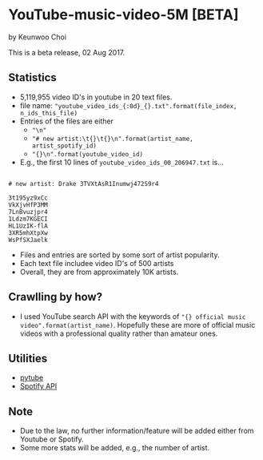 # YouTube-music-video-5M [BETA]

by Keunwoo Choi

This is a beta release, 02 Aug 2017.

## Statistics

  * 5,119,955 video ID's in youtube in 20 text files.
  * file name: `"youtube_video_ids_{:0d}_{}.txt".format(file_index, n_ids_this_file)`
  * Entries of the files are either
    - `"\n"`
    - `"# new artist:\t{}\t{}\n".format(artist_name, artist_spotify_id)`
    - `"{}\n".format(youtube_video_id)` 
  * E.g., the first 10 lines of `youtube_video_ids_00_206947.txt` is...
```

# new artist: Drake 3TVXtAsR1Inumwj472S9r4

3t195yz9xCc
VkXjvHfP3MM
7LnBvuzjpr4
1Ldzm7KGECI
HL1UzIK-flA
3XR5mhXtpXw
WsPfSXJaelk

```

  * Files and entries are sorted by some sort of artist popularity.
  * Each text file includee video ID's of 500 artists
  * Overall, they are from approximately 10K artists.

## Crawlling by how?
  * I used YouTube search API with the keywords of `"{} official music video".format(artist_name)`. Hopefully these are more of official music videos with a professional quality rather than amateur ones.

## Utilities
  * [pytube](https://github.com/nficano/pytube)
  * [Spotify API](https://developer.spotify.com/web-api/)

## Note
  * Due to the law, no further information/feature will be added either from Youtube or Spotify.
  * Some more stats will be added, e.g., the number of artist.

